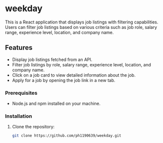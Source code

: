 # weekday

This is a React application that displays job listings with filtering capabilities. Users can filter job listings based on various criteria such as job role, salary range, experience level, location, and company name.

## Features

- Display job listings fetched from an API.
- Filter job listings by role, salary range, experience level, location, and company name.
- Click on a job card to view detailed information about the job.
- Apply for a job by opening the job link in a new tab.

### Prerequisites

- Node.js and npm installed on your machine.

### Installation

1. Clone the repository:
   ```bash
   git clone https://github.com/ph1190639/weekday.git
   ```
